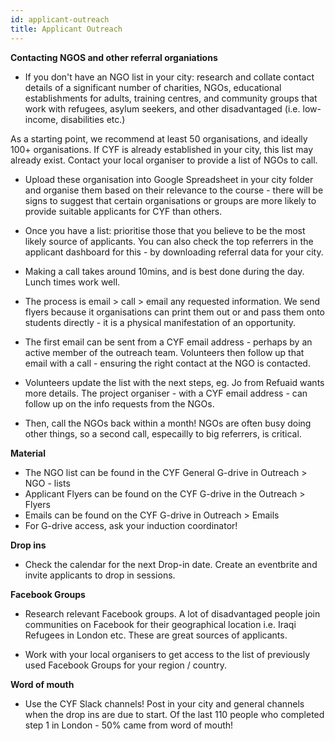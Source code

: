 ```yaml
---
id: applicant-outreach
title: Applicant Outreach
---
```


**Contacting NGOS and other referral organiations**

- If you don't have an NGO list in your city: research and collate contact details of a significant number of charities, NGOs, educational establishments for adults, training centres, and community groups that work with refugees, asylum seekers, and other disadvantaged (i.e. low-income, disabilities etc.) 

As a starting point, we recommend at least 50 organisations, and ideally 100+ organisations. 
If CYF is already established in your city, this list may already exist. Contact your local organiser to provide a list of NGOs to call.

- Upload these organisation into Google Spreadsheet in your city folder and organise them based on their relevance to the course - there will be signs to suggest that certain organisations or groups are more likely to provide suitable applicants for CYF than others. 

- Once you have a list: prioritise those that you believe to be the most likely source of applicants. You can also check the top referrers in the applicant dashboard for this - by downloading referral data for your city. 

- Making a call takes around 10mins, and is best done during the day. Lunch times work well. 

- The process is email > call > email any requested information. We send flyers because it organisations can print them out or and pass them onto students directly - it is a physical manifestation of an opportunity.

- The first email can be sent from a CYF email address - perhaps by an active member of the outreach team. Volunteers then follow up that email with a call - ensuring the right contact at the NGO is contacted. 

- Volunteers update the list with the next steps, eg. Jo from Refuaid wants more details. The project organiser - with a CYF email address - can follow up on the info requests from the NGOs.

- Then, call the NGOs back within a month! NGOs are often busy doing other things, so a second call, especailly to big referrers, is critical. 

**Material**
- The NGO list can be found in the CYF General G-drive in Outreach > NGO - lists
- Applicant Flyers can be found on the CYF G-drive in the Outreach > Flyers
- Emails can be found on the CYF G-drive in Outreach > Emails
- For G-drive access, ask your induction coordinator!

**Drop ins**

- Check the calendar for the next Drop-in date. Create an eventbrite and invite applicants to drop in sessions. 

**Facebook Groups**

- Research relevant Facebook groups. A lot of disadvantaged people join communities on Facebook for their geographical location i.e. Iraqi Refugees in London etc. These are great sources of applicants.

- Work with your local organisers to get access to the list of previously used Facebook Groups for your region / country.  

**Word of mouth**

- Use the CYF Slack channels! Post in your city and general channels when the drop ins are due to start. Of the last 110 people who completed step 1 in London - 50% came from word of mouth! 

